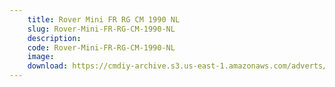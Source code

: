 ```yaml
---
    title: Rover Mini FR RG CM 1990 NL
    slug: Rover-Mini-FR-RG-CM-1990-NL
    description:
    code: Rover-Mini-FR-RG-CM-1990-NL
    image:
    download: https://cmdiy-archive.s3.us-east-1.amazonaws.com/adverts/documents/Rover+Mini+FR+RG+CM+1990+NL.pdf
---
```

<!-- Content of the page -->

##
        